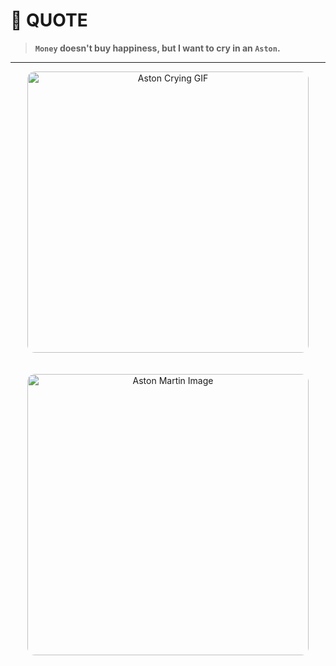 # 💸 QUOTE

> **`Money` doesn't buy happiness, but I want to cry in an `Aston`.**

---

<p align="center">
  <img src="https://media.discordapp.net/attachments/1335231401926070313/1350474777558782065/telechargement.gif?ex=684645e5&is=6844f465&hm=961ae3c402d2e6b90f25a83e4213c2e6bbd9e59dbb50a7e2e628677d031f75c6&=&width=449&height=253" 
       alt="Aston Crying GIF" 
       width="450" style="border-radius: 12px;"/>
</p>

<p align="center">
  <img src="https://i.pinimg.com/736x/24/82/b2/2482b2e6b7ef6cc5b7b39e444b8f42eb.jpg"
       alt="Aston Martin Image"
       width="450" style="border-radius: 12px; margin-top: 20px;"/>
</p>


